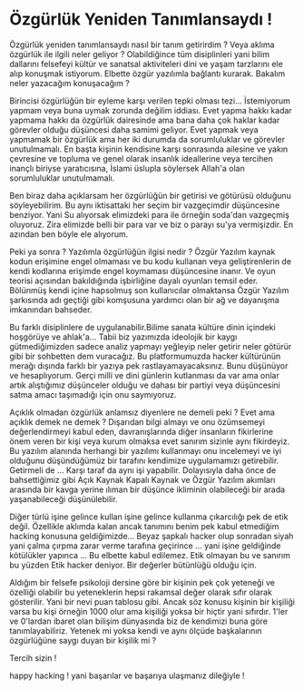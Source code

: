 # Özgürlük Yeniden Tanımlansaydı !

Özgürlük yeniden tanımlansaydı nasıl bir tanım getirirdim ? Veya aklıma özgürlük ile ilgili neler geliyor ? Olabildiğince tüm disiplinleri yani bilim dallarını felsefeyi kültür ve sanatsal aktiviteleri dini ve yaşam tarzlarını ele alıp konuşmak istiyorum. Elbette özgür yazılımla bağlantı kurarak. Bakalım neler yazacağım konuşacağım ?

Birincisi özgürlüğün bir eyleme karşı verilen tepki olması tezi... İstemiyorum yapmam veya buna uymak zorunda değilim iddiası. Evet yapma hakkı kadar yapmama hakkı da özgürlük dairesinde ama bana daha çok haklar kadar görevler olduğu düşüncesi daha samimi geliyor. Evet yapmak veya yapmamak bir özgürlük ama her iki durumda da sorumluluklar ve görevler unutulmamalı. En başta kişinin kendisine karşı sonrasında ailesine ve yakın çevresine ve topluma ve genel olarak insanlık ideallerine veya tercihen inançlı biriyse yaratıcısına, İslami üslupla söylersek Allah'a olan sorumluluklar unutulmamalı.

Ben biraz daha açıklarsam her özgürlüğün bir getirisi ve götürüsü olduğunu söyleyebilirim. Bu aynı iktisattaki her seçim bir vazgeçimdir düşüncesine benziyor. Yani Su alıyorsak elimizdeki para ile örneğin soda'dan vazgeçmiş oluyoruz. Zira elimizde belli bir para var ve biz o parayı su'ya vermişizdir. En azından ben böyle ele alıyorum.

Peki ya sonra ? Yazılımla özgürlüğün ilgisi nedir ? Özgür Yazılım kaynak kodun erişimine engel olmaması ve bu kodu kullanan veya geliştirenlerin de kendi kodlarına erişimde engel koymaması düşüncesine inanır. Ve oyun teorisi açısından bakıldığında işbirliğine dayalı oyunları temsil eder. Bölünmüş kendi içine hapsolmuş son kullanıcılar olmaktansa Özgür Yazılım şarkısında adı geçtiği gibi komşusuna yardımcı olan bir ağ ve dayanışma imkanından bahseder.

Bu farklı disiplinlere de uygulanabilir.Bilime sanata kültüre dinin içindeki hoşgörüye ve ahlak'a... Tabii biz yazımızda ideolojik bir kaygı gütmediğimizden sadece analiz yapmayı yeğleyip neler getirir neler götürür gibi bir sohbetten dem vuracağız. Bu platformumuzda hacker kültürünün merağı dışında farklı bir yazıya pek rastlayamayacaksınız. Bunu düşünüyor ve hesaplıyorum. Gerçi milli ve dini günlerin kutlanması da var ama onlar artık alıştığımız düşünceler olduğu ve dahası bir partiyi veya düşüncesini satma amacı taşımadığı için onu saymıyoruz.

Açıklık olmadan özgürlük anlamsız diyenlere ne demeli peki ? Evet ama açıklık demek ne demek ? Dışarıdan bilgi almayı ve onu özümsemeyi değerlendirmeyi kabul eden, davranışlarında diğer insanların fikirlerine önem veren bir kişi veya kurum olmaksa evet sanırım sizinle aynı fikirdeyiz. Bu yazılım alanında herhangi bir yazılımı kullanmayı onu incelemeyi ve iyi olduğunu düşündüğümüz bir tarafını kendimize uygulamamızı getirebilir. Getirmeli de ... Karşı taraf da aynı işi yapabilir. Dolayısıyla daha önce de bahsettiğimiz gibi Açık Kaynak Kapalı Kaynak ve Özgür Yazılım akımları arasında bir kavga yerine ılıman bir düşünce ikliminin olabileceği bir arada yaşanabileceği düşünülebilir.

Diğer türlü işine gelince kullan işine gelince kullanma çıkarcılığı pek de etik değil. Özellikle aklımda kalan ancak tanımını benim pek kabul etmediğim hacking konusuna geldiğimizde... Beyaz şapkalı hacker olup sonradan siyah yani çalma çırpma zarar verme tarafına geçirince ... yani işine geldiğinde kötülükler yapınca ... Bu elbette kabul edilemez. Etik olmayan bu ve sanırım bu yüzden Etik hacker deniyor. Bir değerler bütünlüğü olduğu için.

Aldığım bir felsefe psikoloji dersine göre bir kişinin pek çok yeteneği ve özelliği olabilir bu yeteneklerin hepsi rakamsal değer olarak sıfır olarak gösterilir. Yani bir nevi puan tablosu gibi. Ancak söz konusu kişinin bir kişiliği varsa bu kişi örneğin 1000 olur ama kişiliği yoksa bir hiçtir yani sıfırdır. 1'ler ve 0'lardan ibaret olan bilişim dünyasında biz de kendimizi buna göre tanımlayabiliriz. Yetenek mi yoksa kendi ve aynı ölçüde başkalarının özgürlüğüne saygı duyan bir kişilik mi ?

Tercih sizin !

happy hacking ! yani başarılar ve başarıya ulaşmanız dileğiyle !
